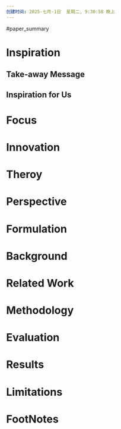 ```yaml
---
创建时间: 2025-七月-1日  星期二, 9:30:58 晚上
---
```

#paper_summary 

# Inspiration
## Take-away Message
## Inspiration for Us
# Focus
# Innovation
# Theroy
# Perspective
# Formulation
# Background
# Related Work
# Methodology
# Evaluation
# Results
# Limitations
# FootNotes
